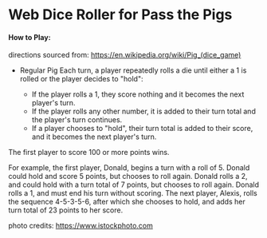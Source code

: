 # Web Dice Roller for Pass the Pigs

#### How to Play: 
directions sourced from: <a href="https://en.wikipedia.org/wiki/Pig_(dice_game)">https://en.wikipedia.org/wiki/Pig_(dice_game)</a>
- Regular Pig
Each turn, a player repeatedly rolls a die until either a 1 is rolled or the player decides to "hold":

    - If the player rolls a 1, they score nothing and it becomes the next player's turn.
    - If the player rolls any other number, it is added to their turn total and the player's turn continues.
    - If a player chooses to "hold", their turn total is added to their score, and it becomes the next player's turn.

The first player to score 100 or more points wins.

For example, the first player, Donald, begins a turn with a roll of 5. Donald could hold and score 5 points, but chooses to roll again. Donald rolls a 2, and could hold with a turn total of 7 points, but chooses to roll again. Donald rolls a 1, and must end his turn without scoring. The next player, Alexis, rolls the sequence 4-5-3-5-6, after which she chooses to hold, and adds her turn total of 23 points to her score. 


photo credits: <a href="https://www.istockphoto.com">https://www.istockphoto.com</a>

